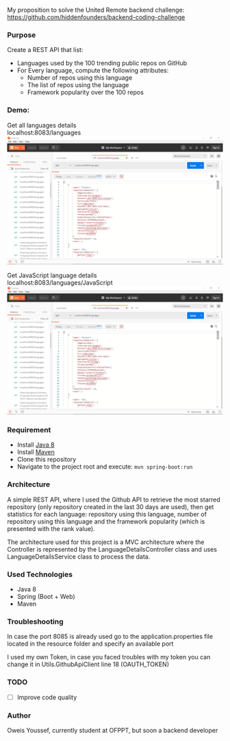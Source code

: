 My proposition to solve the United Remote backend challenge: https://github.com/hiddenfounders/backend-coding-challenge

### Purpose
Create a REST API that list:
- Languages used by the 100 trending public repos on GitHub
- For Every language, compute the following attributes: 
    - Number of repos using this language
    - The list of repos using the language
    - Framework popularity over the 100 repos

### Demo:
Get all languages details  
localhost:8083/languages  
![localhost:8083/languages](https://github.com/YoussefOweis/backend-united-remote-challenge/blob/master/images/getAllLanguagesDetails.PNG?raw=true) 


Get JavaScript language details  
localhost:8083/languages/JavaScript  
![localhost:8083/languages/JavaScript](https://github.com/YoussefOweis/backend-united-remote-challenge/blob/master/images/getAllLanguagesDetails.PNG?raw=true) 

### Requirement
-	Install [Java 8]( https://www.oracle.com/technetwork/java/javase/downloads/jdk8-downloads-2133151.html)
-	Install [Maven]( https://maven.apache.org/download.cgi)
-	Clone this repository 
-	Navigate to the project root and execute: `mvn spring-boot:run`

### Architecture
A simple REST API, where I used the Github API to retrieve the most starred repository (only repository created in the last 30 days are used), then get statistics for each language: repository using this language, number of repository using this language and the framework popularity (which is presented with the rank value).

The architecture used for this project is a MVC architecture where the Controller is represented by the LanguageDetailsController class and uses LanguageDetailsService class to process the data. 

### Used Technologies
-	Java 8
-	Spring (Boot + Web)
-	Maven

### Troubleshooting
In case the port 8085 is already used go to the application.properties file located in the resource folder and specify an available port 

I used my own Token, in case you faced troubles with my token you can change it in Utils.GithubApiClient line 18 (OAUTH_TOKEN) 
### TODO
- [ ] Improve code quality

### Author
Oweis Youssef, currently student at OFPPT, but soon a backend developer
